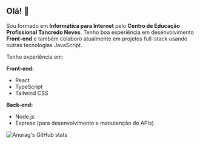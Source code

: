 ## Olá! 👋

Sou formado em **Informática para Internet** pelo **Centro de Educação Profissional Tancredo Neves**. 
Tenho boa experiência em desenvolvimento **Front-end** e também colaboro atualmente em projetos full-stack usando outras tecnologias JavaScript.

Tenho experiência em:

**Front-end:**

*   React
*   TypeScript
*   Tailwind CSS

**Back-end:**

*   Node.js
*   Express (para desenvolvimento e manutenção de APIs)

![Anurag's GitHub stats](https://github-readme-stats.vercel.app/api?username=Welingson&show_icons=true&theme=dracula)
